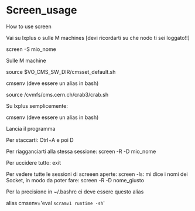 # Screen_usage
How to use screen

Vai su lxplus o sulle M machines [devi ricordarti su che nodo ti sei loggato!!]

screen -S mio_nome

Sulle M machine

source $VO_CMS_SW_DIR/cmsset_default.sh

cmsenv (deve essere un alias in bash)

source /cvmfs/cms.cern.ch/crab3/crab.sh

Su lxplus semplicemente:

cmsenv (deve essere un alias in bash)

Lancia il programma

Per staccarti: Ctrl+A e poi D

Per riagganciarti alla stessa sessione: screen -R -D mio_nome

Per uccidere tutto: exit

Per vedere tutte le sessioni di screeen aperte:
screen -ls: mi dice i nomi dei Socket, in modo da poter fare: screen -R -D nome_giusto


Per la precisione in ~/.bashrc ci deve essere questo alias

alias cmsenv='eval `scramv1 runtime -sh`'
